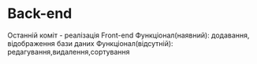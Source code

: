 # Back-end
Останній коміт - реалізація Front-end
Функціонал(наявний): додавання, відображення бази даних
Функціонал(відсутній): редагування,видалення,сортування
